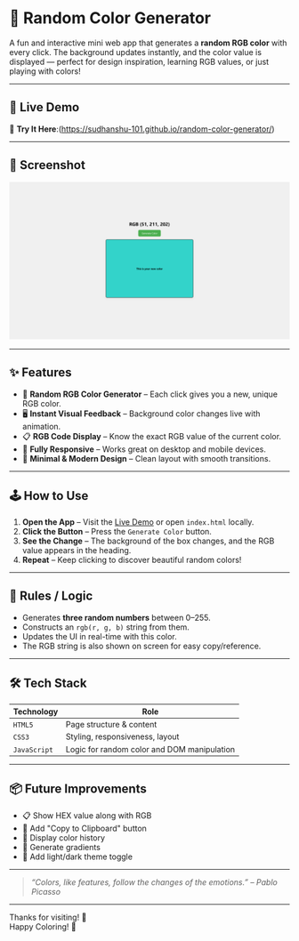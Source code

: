 # 🌈 Random Color Generator

A fun and interactive mini web app that generates a **random RGB color** with every click. The background updates instantly, and the color value is displayed — perfect for design inspiration, learning RGB values, or just playing with colors!

---

## 🚀 Live Demo

🔗 **Try It Here**:(https://sudhanshu-101.github.io/random-color-generator/)

---

## 📸 Screenshot

![Random Color Generator Screenshot](https://github.com/sudhanshu-101/random-color-generator/blob/07ade64423f50cca34c7c62536114ee49fcbc245/Screenshort.png)

---

## ✨ Features

- 🎨 **Random RGB Color Generator** – Each click gives you a new, unique RGB color.
- 🖥️ **Instant Visual Feedback** – Background color changes live with animation.
- 📋 **RGB Code Display** – Know the exact RGB value of the current color.
- 📱 **Fully Responsive** – Works great on desktop and mobile devices.
- 🧼 **Minimal & Modern Design** – Clean layout with smooth transitions.

---

## 🕹️ How to Use

1. **Open the App** – Visit the [Live Demo](https://sudhanshu-101.github.io/Random-Color-Generator) or open `index.html` locally.
2. **Click the Button** – Press the `Generate Color` button.
3. **See the Change** – The background of the box changes, and the RGB value appears in the heading.
4. **Repeat** – Keep clicking to discover beautiful random colors!

---

## 📜 Rules / Logic

- Generates **three random numbers** between 0–255.
- Constructs an `rgb(r, g, b)` string from them.
- Updates the UI in real-time with this color.
- The RGB string is also shown on screen for easy copy/reference.

---

## 🛠️ Tech Stack

| Technology   | Role                            |
|--------------|---------------------------------|
| `HTML5`      | Page structure & content        |
| `CSS3`       | Styling, responsiveness, layout |
| `JavaScript` | Logic for random color and DOM manipulation |

---

## 📦 Future Improvements

- 📋 Show HEX value along with RGB
- 📎 Add "Copy to Clipboard" button
- 🧾 Display color history
- 🌈 Generate gradients
- 🌙 Add light/dark theme toggle

---




> _“Colors, like features, follow the changes of the emotions.” – Pablo Picasso_

---

Thanks for visiting! 🎉  
Happy Coloring! 🎨
